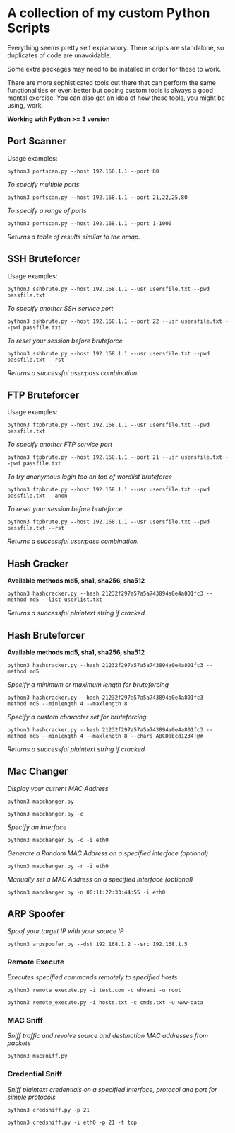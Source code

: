 # A collection of my custom Python Scripts

Everything seems pretty self explanatory. There scripts are standalone, so duplicates of code are unavoidable.

Some extra packages may need to be installed in order for these to work.

There are more sophisticated tools out there that can perform the same functionalities or even better but coding custom tools is always a good mental exercise. You can also get an idea of how these tools, you might be using, work.

**Working with Python >= 3 version**

## Port Scanner

Usage examples:

`python3 portscan.py --host 192.168.1.1 --port 80`

*To specify multiple ports*

`python3 portscan.py --host 192.168.1.1 --port 21,22,25,80`

*To specify a range of ports*

`python3 portscan.py --host 192.168.1.1 --port 1-1000`

*Returns a table of results similar to the nmap.*

## SSH Bruteforcer

Usage examples:

`python3 sshbrute.py --host 192.168.1.1 --usr usersfile.txt --pwd passfile.txt`

*To specify another SSH service port*

`python3 sshbrute.py --host 192.168.1.1 --port 22 --usr usersfile.txt --pwd passfile.txt`

*To reset your session before bruteforce*

`python3 sshbrute.py --host 192.168.1.1 --usr usersfile.txt --pwd passfile.txt --rst`

*Returns a successful user:pass combination.*

## FTP Bruteforcer

Usage examples:

`python3 ftpbrute.py --host 192.168.1.1 --usr usersfile.txt --pwd passfile.txt`

*To specify another FTP service port*

`python3 ftpbrute.py --host 192.168.1.1 --port 21 --usr usersfile.txt --pwd passfile.txt`

*To try anonymous login too on top of wordlist bruteforce*

`python3 ftpbrute.py --host 192.168.1.1 --usr usersfile.txt --pwd passfile.txt --anon`

*To reset your session before bruteforce*

`python3 ftpbrute.py --host 192.168.1.1 --usr usersfile.txt --pwd passfile.txt --rst`

*Returns a successful user:pass combination.*

## Hash Cracker

**Available methods md5, sha1, sha256, sha512**

`python3 hashcracker.py --hash 21232f297a57a5a743894a0e4a801fc3 --method md5 --list userlist.txt`

*Returns a successful plaintext string if cracked*

## Hash Bruteforcer

**Available methods md5, sha1, sha256, sha512**

`python3 hashcracker.py --hash 21232f297a57a5a743894a0e4a801fc3 --method md5`

*Specify a minimum or maximum length for bruteforcing*

`python3 hashcracker.py --hash 21232f297a57a5a743894a0e4a801fc3 --method md5 --minlength 4 --maxlength 8`

*Specify a custom character set for bruteforcing*

`python3 hashcracker.py --hash 21232f297a57a5a743894a0e4a801fc3 --method md5 --minlength 4 --maxlength 8 --chars ABCDabcd1234!@#`

*Returns a successful plaintext string if cracked*

## Mac Changer

*Display your current MAC Address*

`python3 macchanger.py`

`python3 macchanger.py -c`

*Specify an interface*

`python3 macchanger.py -c -i eth0`

*Generate a Random MAC Address on a specified interface (optional)*

`python3 macchanger.py -r -i eth0`

*Manually set a MAC Address on a specified interface (optional)*

`python3 macchanger.py -n 00:11:22:33:44:55 -i eth0`

## ARP Spoofer

*Spoof your target IP with your source IP*

`python3 arpspoofer.py --dst 192.168.1.2 --src 192.168.1.5`

### Remote Execute

*Executes specified commands remotely to specified hosts*

`python3 remote_execute.py -i test.com -c whoami -u root`

`python3 remote_execute.py -i hosts.txt -c cmds.txt -u www-data`

### MAC Sniff

*Sniff traffic and revolve source and destination MAC addresses from packets*

`python3 macsniff.py`

### Credential Sniff

*Sniff plaintext credentials on a specified interface, protocol and port for simple protocols*

`python3 credsniff.py -p 21`

`python3 credsniff.py -i eth0 -p 21 -t tcp`
